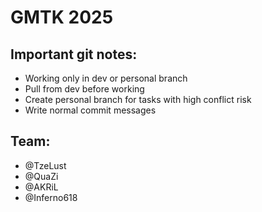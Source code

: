 # GMTK 2025
## Important git notes:
- Working only in dev or personal branch
- Pull from dev before working
- Create personal branch for tasks with high conflict risk
- Write normal commit messages 
## Team:
- @TzeLust
- @QuaZi
- @AKRiL
- @Inferno618
